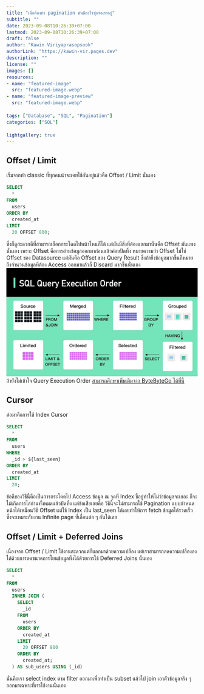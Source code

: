 ```yaml
---
title: "เมื่อต้องทำ pagination มันมีอะไรซุ่มรอเราอยู่"
subtitle: ""
date: 2023-09-08T10:26:39+07:00
lastmod: 2023-09-08T10:26:39+07:00
draft: false
author: "Kawin Viriyaprasopsook"
authorLink: "https://kawin-vir.pages.dev"
description: ""
license: ""
images: []
resources:
- name: "featured-image"
  src: "featured-image.webp"
- name: "featured-image-preview"
  src: "featured-image.webp"

tags: ["Database", "SQL", "Pagination"]
categories: ["SQL"]

lightgallery: true
---
```


<!--more-->

## Offset / Limit
เริ่มจากท่า classic ที่ทุกคนน่าจะเคยใช้กันอยู่แล้วคือ Offset / Limit นั่นเอง
```sql
SELECT
  *
FROM
  users
ORDER BY
  created_at
LIMIT
  20 OFFSET 800;
```

ซึ่งก็ดูสะดวกดีที่สามารถเลือกกระโดดไปหน้าไหนก็ได้ แต่มันมีสิ่งที่ต้องแลกมานั่นคือ Offset มันแพงนั่นเอง เพราะ Offset คือการอ่านข้อมูลออกมาก่อนแล้วค่อยปัดทิ้ง หมายความว่า Offset ไม่ใช่ Offset ของ Datasource แต่มันคือ Offset ของ Query Result ซึ่งถ้ายิ่งข้อมูลมากขึ้นก็หมายถึงจำนวนข้อมูลที่ต้อง Access ออกมาแล้วก็ Discard มากขึ้นนั่นเอง
![query_exec_order](img/query_exec_order.webp "query_exec_order")
ถ้ายังไม่เข้าใจ Query Execution Order [สามารถศึกษาเพิ่มเติมจาก ByteByteGo ได้ที่นี้](https://www.youtube.com/watch?v=BHwzDmr6d7s)

## Cursor
ต่อมาคือการใช้ Index Cursor
```sql
SELECT
  *
FROM
  users
WHERE
  _id > ${last_seen}
ORDER BY
  created_at
LIMIT
  20;
```
ข้อดีของวิธีนี้คือเป็นการกระโดดไป Access ข้อมูล ณ จุดที่ Index ชี้อยู่ทำให้ไม่ว่าข้อมูลจะเยอะ ก็จะไม่เกิดการไล่อ่านทั้งหมดแล้วปัดทิ้ง แต่ข้อเสียเลยคือ วิธีนี้จะไม่สามารถใช้ Pagination แบบกำหนดหน้าได้เหมือนวิธี Offset แต่ใช้ Index เป็น last_seen ได้เลยทำให้การ fetch ข้อมูลได้รวดเร็ว ซึ่งจะเหมาะกับงาน Infinite page ที่เลื่อนต่อ ๆ กันได้เลย

## Offset / Limit + Deferred Joins
เนื่องจาก Offset / Limit ใช้งานสะดวกแต่ก็แลกมาด้วยความเปลือง แต่เราสามารถลดความเปลืองลงได้ด้วยการลดขนาดการโยนข้อมูลทิ้งได้ด้วยการใช้ Deferred Joins นั่นเอง
```sql
SELECT
  *
FROM
  users
  INNER JOIN (
    SELECT
      _id
    FROM
      users
    ORDER BY
      created_at
    LIMIT
      20 OFFSET 800
    ORDER BY
      created_at;
  ) AS sub_users USING (_id)
```
นั่นคือเรา select index ตาม filter ออกมาเพื่อทำเป็น subset แล้วไป join เอาตัวข้อมูลจริง ๆ ออกมาเฉพาะที่เราใช้งานนั่นเอง